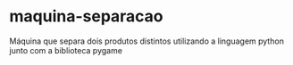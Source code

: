# maquina-separacao
Máquina que separa dois produtos distintos utilizando a linguagem python junto com a biblioteca pygame
